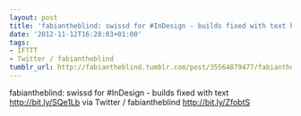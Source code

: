 ```yaml
---
layout: post
title: 'fabiantheblind: swissd for #InDesign - builds fixed with text https://t.co/TYW5swqg'
date: '2012-11-12T16:28:03+01:00'
tags:
- IFTTT
- Twitter / fabiantheblind
tumblr_url: http://fabiantheblind.tumblr.com/post/35564879477/fabiantheblind-swissd-for-indesign-builds-fixed
---
```

fabiantheblind: swissd for #InDesign - builds fixed with text http://bit.ly/SQe1Lb
via Twitter / fabiantheblind http://bit.ly/ZfobtS

